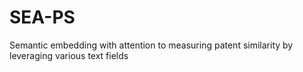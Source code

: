 # SEA-PS
Semantic embedding with attention to measuring patent similarity by leveraging various text fields
